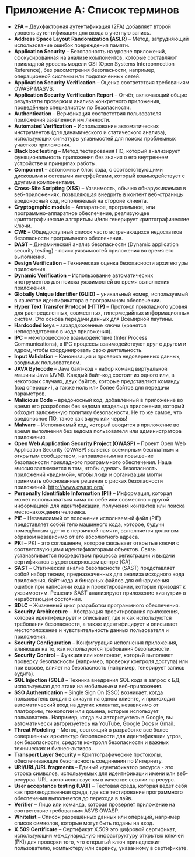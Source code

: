 # Приложение A: Список терминов

- **2FA** – Двухфакторная аутентификация (2FA) добавляет второй уровень аутентификации для входа в учетную запись.
- **Address Space Layout Randomization (ASLR)** – Метод, затрудняющий использование ошибок повреждения памяти.
- **Application Security** – Безопасность на уровне приложений, сфокусированная на анализе компонентов, которые составляют прикладной уровень модели OSI (Open Systems Interconnection Reference), без рассмотрения безопасности, например, операционной системы или подключенных сетей.
- **Application Security Verification** – Оценка соответствия требованиям OWASP MASVS.
- **Application Security Verification Report** – Отчёт, включающий общие результаты проверки и анализа конкретного приложения, проведённые специалистом по безопасности.
- **Authentication** – Верификация соответствия пользователя приложения заявленной им личности.
- **Automated Verification** – Использование автоматических инструментов (для динамического и статического анализа), использующих сигнатуры уязвимостей для поиска проблемных участков приложения.
- **Black box testing** – Метод тестирования ПО, который анализирует функциональность приложения без знания о его внутреннем устройстве и принципах работы.
- **Component** – автономный блок кода, с соответствующими дисковыми и сетевыми интерфейсами, который взаимодействует с другими компонентами.
- **Cross-Site Scripting (XSS)** – Уязвимость, обычно обнаруживаемая в веб-приложениях, позволяющая внедрить в контент веб-страницы вредоносный код, исполняемый на стороне клиента.
- **Cryptographic module** – Аппаратное, программное, или программно-аппаратное обеспечение, реализующее криптографические алгоритмы и/или генерирует криптографические ключи.
- **CWE** – Общедоступный список часто встречающихся недостатков безопасности программного обеспечения.
- **DAST** – Динамический анализ безопасности (Dynamic application security testing) - поиск уязвимостей приложения во время его выполнения.
- **Design Verification** – Техническая оценка безопасности архитектуры приложения.
- **Dynamic Verification** – Использование автоматических инструментов для поиска уязвимостей во время выполнения приложения.
- **Globally Unique Identifier (GUID)** – уникальный номер, используемый в качестве идентификатора в программном обеспечении.
- **Hyper Text Transfer Protocol (HTTP)** – Протокол прикладного уровня для распределенных, совместных, гипермедийных информационных систем. Это основа передачи данных для Всемирной паутины.
- **Hardcoded keys** – захардкоженные ключи (хранятся непосредственно в коде приложения).
- **IPC** – межпроцессное взаимодействие (Inter Process Communications), в IPC процессы взаимодействуют друг с другом и ядром, чтобы координировать свою деятельность.
- **Input Validation** – Канонизация и проверка недоверенных данных, вводимых пользователем.
- **JAVA Bytecode** – Java байт-код - набор команд виртуальной машины Java (JVM). Каждый байт-код состоит из одного или, в некоторых случаях, двух байтов, которые представляют команду (код операции), а также ноль или более байтов для передачи параметров.
- **Malicious Code** – вредоносный код, добавленный в приложение во время его разработки без ведома владельца приложения, который обходит заложенную политику безопасности. Не то же самое, что вредоносное ПО, такое как вирус или червь!
- **Malware** – Исполняемый код, который вводится в приложение во время выполнения без ведома пользователя или администратора приложения.
- **Open Web Application Security Project (OWASP)** – Проект Open Web Application Security (OWASP) является всемирным бесплатным и открытым сообществом, направленным на повышение безопасности прикладного программного обеспечения. Наша миссия заключается в том, чтобы сделать безопасность приложений «видимой», чтобы люди и организации могли принимать обоснованные решения о рисках безопасности приложений. http://www.owasp.org/
- **Personally Identifiable Information (PII)** – Информация, которая может использоваться сама по себе или совместно с другой информацией для идентификации, получения контактов или поиска местонахождения человека.
- **PIE** – Независимый от положения исполняемый файл (PIE) представляет собой тело машинного кода, которое, будучи помещённым где-то в первичной памяти, выполняется должным образом независимо от его абсолютного адреса.
- **PKI** – PKI - это соглашение, которое связывает открытые ключи с соответствующими идентификаторами объектов. Связь устанавливается посредством процесса регистрации и выдачи сертификатов в удостоверяющем центре (CA).
- **SAST** – Статический анализ безопасности (SAST) представляет собой набор техник, предназначенных для анализа исходного кода приложения, байт-кода и бинарных файлов для обнаружения ошибок при написании кода и проектировании, которые приводят к уязвимостям. Решения SAST анализируют приложение «изнутри» в неработающем состоянии.
- **SDLC** – Жизненный цикл разработки программного обеспечения.
- **Security Architecture** – Абстракция проектирования приложения, которая идентифицирует и описывает, где и как используются требования безопасности, а также идентифицирует и описывает местоположение и чувствительность данных пользователя и приложения.
- **Security Configuration** – Конфигурация исполнения приложения, влияющая на то, как используются требования безопасности.
- **Security Control** – Функция или компонент, который выполняет проверку безопасности (например, проверку контроля доступа) или при вызове, влияет на безопасность (например, генерирует запись аудита).
- **SQL Injection (SQLi)** – Техника внедрения SQL кода в запрос к БД, используемая для атаки на мобильные и веб-приложения.
- **SSO Authentication** – Single Sign On (SSO) возникает, когда пользователь входит в аккаунт на одном клиенте, и происходит автоматический вход на других клиентах, независимо от платформы, технологии или домена, которые использует пользователь. Например, когда вы авторизуетесь в Google, вы автоматически авторизуетесь на YouTube, Google Docs и Gmail.
- **Threat Modeling** – Метод, состоящий в разработке все более совершенных архитектур безопасности для идентификации угроз, зон безопасности, средств контроля безопасности и важных технических и бизнес-активов.
- **Transport Layer Security** – Криптографические протоколы, обеспечивающие безопасность соединения по Интернету.
- **URI/URL/URL fragments** – Единый идентификатор ресурса - это строка символов, используемых для идентификации имени или веб-ресурса. URL часто используется в качестве ссылки на ресурс.
- **User acceptance testing (UAT)** – Тестовая среда, которая ведет себя как производственная среда, где все тестирование программного обеспечения выполняется до перехода в лайв.
- **Verifier** – Лицо или команда, которая проверяет приложение на соответствие требованиям ASVS OWASP.
- **Whitelist** – Список разрешённых данных или операций, например список символов, которые могут быть поданы на вход.
- **X.509 Certificate** – Сертификат X.509 это цифровой сертификат, использующий международную инфраструктуру открытых ключей (PKI) для проверки того, что открытый ключ принадлежит пользователю, компьютеру или сервису, указанному в сертификате.
